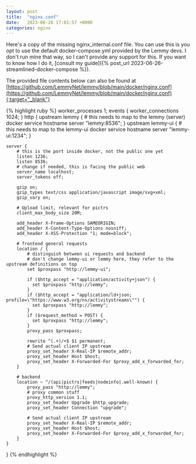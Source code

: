 ```yaml
---
layout: post
title:  "nginx.conf"
date:   2023-06-26 17:01:57 +0000
categories: nginx
---
```

Here's a copy of the missing nginx_internal.conf file. You can use this is you opt to use the default docker-compose.yml provided by the Lemmy devs. I don't run mine that way, so I can't provide any support for this. If you want to know how I do it, [consult my guide]({% post_url 2023-06-26-streamlined-docker-compose %}).

The provided file contents below can also be found at [https://github.com/LemmyNet/lemmy/blob/main/docker/nginx.conf](https://github.com/LemmyNet/lemmy/blob/main/docker/nginx.conf){:target="_blank"}

{% highlight ruby %}
worker_processes 1;
events {
    worker_connections 1024;
}
http {
    upstream lemmy {
        # this needs to map to the lemmy (server) docker service hostname
        server "lemmy:8536";
    }
    upstream lemmy-ui {
        # this needs to map to the lemmy-ui docker service hostname
        server "lemmy-ui:1234";
    }

    server {
        # this is the port inside docker, not the public one yet
        listen 1236;
        listen 8536;
        # change if needed, this is facing the public web
        server_name localhost;
        server_tokens off;

        gzip on;
        gzip_types text/css application/javascript image/svg+xml;
        gzip_vary on;

        # Upload limit, relevant for pictrs
        client_max_body_size 20M;

        add_header X-Frame-Options SAMEORIGIN;
        add_header X-Content-Type-Options nosniff;
        add_header X-XSS-Protection "1; mode=block";

        # frontend general requests
        location / {
            # distinguish between ui requests and backend
            # don't change lemmy-ui or lemmy here, they refer to the upstream definitions on top
            set $proxpass "http://lemmy-ui";

            if ($http_accept = "application/activity+json") {
              set $proxpass "http://lemmy";
            }
            if ($http_accept = "application/ld+json; profile=\"https://www.w3.org/ns/activitystreams\"") {
              set $proxpass "http://lemmy";
            }
            if ($request_method = POST) {
              set $proxpass "http://lemmy";
            }
            proxy_pass $proxpass;

            rewrite ^(.+)/+$ $1 permanent;
            # Send actual client IP upstream
            proxy_set_header X-Real-IP $remote_addr;
            proxy_set_header Host $host;
            proxy_set_header X-Forwarded-For $proxy_add_x_forwarded_for;
        }

        # backend
        location ~ ^/(api|pictrs|feeds|nodeinfo|.well-known) {
            proxy_pass "http://lemmy";
            # proxy common stuff
            proxy_http_version 1.1;
            proxy_set_header Upgrade $http_upgrade;
            proxy_set_header Connection "upgrade";

            # Send actual client IP upstream
            proxy_set_header X-Real-IP $remote_addr;
            proxy_set_header Host $host;
            proxy_set_header X-Forwarded-For $proxy_add_x_forwarded_for;
        }
    }
}
{% endhighlight %}